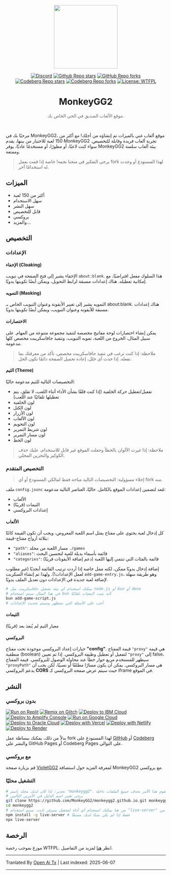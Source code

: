 <p align="center"><img src="https://raw.githubusercontent.com/MonkeyGG2/monkeygg2.github.io/main/imgs/icon-256-256.png" height="200"></p>

<div align="center">
<a href="https://discord.com/invite/yPYyZ78qCB"><img alt="Discord" src="https://img.shields.io/discord/1051660971900407839?label=discord"></a>
<a href="https://github.com/MonkeyGG2/monkeygg2.github.io"><img alt="Github Repo stars" src="https://img.shields.io/github/stars/MonkeyGG2/monkeygg2.github.io?label=github%20stars"></a>
<a href="https://github.com/MonkeyGG2/monkeygg2.github.io"><img alt="GitHub Repo forks" src="https://img.shields.io/github/forks/MonkeyGG2/monkeygg2.github.io?label=github%20forks"></a>
<a href="https://codeberg.org/MonkeyGG2/pages"><img alt="Codeberg Repo stars" src="https://img.shields.io/badge/dynamic/json.svg?label=codeberg%20stars&url=https://codeberg.org/api/v1/repos/MonkeyGG2/pages&query=stars_count"></a>
<a href="https://codeberg.org/MonkeyGG2/pages"><img alt="Codeberg Repo forks" src="https://img.shields.io/badge/dynamic/json.svg?label=codeberg%20forks&url=https://codeberg.org/api/v1/repos/MonkeyGG2/pages&query=forks_count"></a>
<a href="http://www.wtfpl.net/about"><img alt="License: WTFPL" src="https://img.shields.io/badge/License-WTFPL-brightgreen.svg"></a>
</div>
<h1 align="center">MonkeyGG2</h1>
<p align="center" style="opacity: 0.65;">موقع الألعاب الصديق في الحي الخاص بك.</p>
<br>

مرحبًا بك في MonkeyGG2، موقع ألعاب غني بالميزات تم إنشاؤه من أجلك! مع أكثر من 150 لعبة للاختيار من بينها، يقدم MonkeyGG2 تجربة ألعاب فريدة وقابلة للتخصيص. سواء كنت لاعبًا، أو مطورًا، أو مستخدمًا عاديًا، يوفر MonkeyGG2 بيئة ألعاب سلسة وممتعة.

> يرجى التفكير في منحنا نجمة! خاصة إذا قمت بعمل fork لهذا المستودع أو وجدت له استخدامًا آخر.

## الميزات

-   أكثر من 150 لعبة
-   سهل الاستخدام
-   سهل النشر
-   قابل للتخصيص
-   بروكسي
-   والمزيد...

## التخصيص

### الإعدادات

#### الإخفاء (Cloaking)

الإخفاء يشير إلى فتح الصفحة في تبويب `about:blank`. هذا السلوك مفعل افتراضيًا، مع إمكانية تعطيله. هناك إعدادات مسبقة لرابط التحويل، ويمكن أيضًا تكوينها يدويًا.

#### التمويه (Masking)

التمويه يشير إلى تغيير الأيقونة وعنوان التبويب الخاص بـ about:blank. هناك إعدادات مسبقة للأيقونة وعنوان التبويب، ويمكن أيضًا تكوينها يدويًا.

#### الاختصارات

يمكن إنشاء اختصارات لوحة مفاتيح مخصصة لتنفيذ مجموعة متنوعة من المهام. على سبيل المثال، الخروج من اللعبة، تمويه التبويب، وتنفيذ جافاسكريبت مخصص كلها مدعومة.
> ملاحظة: إذا كنت ترغب في تنفيذ جافاسكريبت مخصص، تأكد من معرفتك بما تفعله. إذا حدث أي خلل، إعادة تحميل الصفحة دائمًا تكون الحل.

#### الثيم (Theme)

التخصيصات التالية للثيم مدعومة حاليًا:
- تفعيل/تعطيل حركة الخلفية (إذا كنت قلقًا بشأن الأداء أثناء اللعب، لا تقلق، يتم تعطيلها تلقائيًا عند اللعب)
- لون الخلفية
- لون الكتل
- لون الأزرار
- لون الألعاب
- لون التحويم
- لون شريط التمرير
- لون مسار التمرير
- لون الخط

> ملاحظة: إذا غيرت الألوان بالخطأ وجعلت الموقع غير قابل للاستخدام، عليك حذف الكوكيز والتخزين المحلي.

### التخصيص المتقدم

> إخلاء مسؤولية: التخصيصات التالية متاحة فقط لمالكي المستودع أو أي fork منه.

ملف `config.jsonc` مُعد لتضمين إعدادات الموقع بالكامل. حاليًا، العناصر التالية مدعومة:
- الألعاب
- الثيمات (قريبًا)
- إعدادات البروكسي

#### الألعاب

كل إدخال لعبة يحتوي على مفتاح يمثل اسم اللعبة المعروض، ويجب أن تكون القيمة كائنًا بثلاثة أزواج مفتاح-قيمة:
- `"path"`: مسار اللعبة من مجلد `./games`
- `"aliases"`: قائمة بأسماء بديلة للعبة لتحسين البحث
- `"categories"`: قائمة بالفئات التي تنتمي إليها اللعبة (دعم إضافة الأيقونات قريبًا)

إضافة إدخال يدويًا ممكن، لكنه ممل خاصة إذا أردت ترتيب القائمة أبجديًا (غير مطلوب لعمل الإعدادات!).
ولهذا تم إنشاء السكربت `add-game-entry.js`، وهو طريقة سهلة لإضافة لعبة جديدة في الإعدادات دون تعديل الملف يدويًا.

```bash
# يمكنك استخدام أي بيئة تشغيل جافاسكريبت مثل node.js أو bun أو deno
# في هذا المثال سيتم استخدام bun لأنه يثبت التبعيات تلقائيًا
bun add-game-script.js
# أجب على الأسئلة التي ستظهر وسيتم تحديث الإعدادات
```

#### الثيمات

معيار الثيم لم يُنفذ بعد (قريبًا)

#### البروكسي

خيارات إعداد البروكسي موجودة تحت مفتاح **"config"**.
قيمة المفتاح `"proxy"` هي قيمة منطقية (boolean) لتفعيل أو تعطيل وظيفة البروكسي. إذا تم تعيين `"proxy"` إلى false، سيظهر للمستخدم مربع حوار خطأ عند محاولة الوصول للبروكسي.
قيمة المفتاح `"proxyPath"` هي مسار البروكسي. يمكن أن يكون مسارًا مطلقًا أو نسبيًا، لكن يجب أن يدعم البروكسي **CORS** حيث سيتم عرض صفحة البروكسي كـ iframe في الموقع.

## النشر

### بدون بروكسي

[![Run on Replit](https://binbashbanana.github.io/deploy-buttons/buttons/remade/replit.svg)](https://github.com/MonkeyGG2/monkeygg2.github.io)
[![Remix on Glitch](https://binbashbanana.github.io/deploy-buttons/buttons/remade/glitch.svg)](https://glitch.com/edit/#!/import/github/MonkeyGG2/monkeygg2.github.io)
[![Deploy to IBM Cloud](https://binbashbanana.github.io/deploy-buttons/buttons/remade/ibmcloud.svg)](https://cloud.ibm.com/devops/setup/deploy?repository=https://github.com/MonkeyGG2/monkeygg2.github.io)
[![Deploy to Amplify Console](https://binbashbanana.github.io/deploy-buttons/buttons/remade/amplifyconsole.svg)](https://console.aws.amazon.com/amplify/home#/deploy?repo=https://github.com/MonkeyGG2/monkeygg2.github.io)
[![Run on Google Cloud](https://binbashbanana.github.io/deploy-buttons/buttons/remade/googlecloud.svg)](https://deploy.cloud.run/?git_repo=https://github.com/MonkeyGG2/monkeygg2.github.io)
[![Deploy to Oracle Cloud](https://binbashbanana.github.io/deploy-buttons/buttons/remade/oraclecloud.svg)](https://cloud.oracle.com/resourcemanager/stacks/create?zipUrl=https://github.com/MonkeyGG2/monkeygg2.github.io/archive/refs/heads/main.zip)
[![Deploy with Vercel](https://binbashbanana.github.io/deploy-buttons/buttons/remade/vercel.svg)](https://vercel.com/new/clone?repository-url=https%3A%2F%2Fgithub.com%2FMonkeyGG2%2Fmonkeygg2.github.io)
[![Deploy with Netlify](https://binbashbanana.github.io/deploy-buttons/buttons/remade/netlify.svg)](https://app.netlify.com/start/deploy?repository=https://github.com/MonkeyGG2/monkeygg2.github.io)
[![Deploy to Render](https://binbashbanana.github.io/deploy-buttons/buttons/remade/render.svg)](https://render.com/deploy?repo=https://github.com/MonkeyGG2/monkeygg2.github.io)

بدلاً من ذلك، يمكنك ببساطة عمل fork لهذا المستودع على [GitHub](https://github.com/MonkeyGG2/monkeygg2.github.io) أو [Codeberg](https://codeberg.org/MonkeyGG2/pages) والنشر على GitHub Pages أو Codeberg Pages على التوالي.

### مع بروكسي

قم بزيارة صفحة [VioletGG2](https://github.com/MonkeyGG2/VioletGG2) لمعرفة المزيد حول استضافة MonkeyGG2 مع بروكسي.

### التشغيل محليًا

```bash
# تحذير: إذا كان لديك مجلد باسم "monkeygg2"، سيقوم هذا الأمر بحذف جميع الملفات داخله
# يرجى تغيير اسم الدليل في الأمرين التاليين
git clone https://github.com/MonkeyGG2/monkeygg2.github.io.git monkeygg2
cd monkeygg2
# من هنا يمكنك استخدام أي أداة لتشغيل سيرفر ثابت، سيتم استخدام "live-server" من npm في هذا المثال
npm install -g live-server # فقط إذا لم يكن مثبتًا لديك مسبقًا
npx live-server
```

## الرخصة

موزع بموجب رخصة WTFPL. انظر [هنا](https://github.com/MonkeyGG2/monkeygg2.github.io/blob/main/LICENSE) لمزيد من التفاصيل.

---

Tranlated By [Open Ai Tx](https://github.com/OpenAiTx/OpenAiTx) | Last indexed: 2025-06-07

---